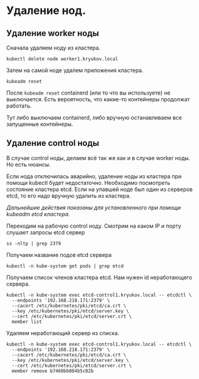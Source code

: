 # Удаление нод.

## Удаление worker ноды

Сначала удаляем ноду из кластера.

```shell
kubectl delete node worker1.kryukov.local
```

Затем на самой ноде удалем приложения кластера.

```shell
kubeadm reset
```

После `kubeadm reset` containerd (или то что вы используете) не выключается.
Есть вероятность, что какие-то контейнеры продолжат работать.

Тут либо выключаем containerd, либо вручную останавливаем все запущенные контейнеры.

## Удаление control ноды

В случае control ноды, делаем всё так же как и в случае worker ноды. Но есть
нюансы.

Если нода отключилась аварийно, удаление ноды из кластера при помощи 
kubectl будет недостаточно. Необходимо посмотреть состояние кластера etcd.
Если на упавшей ноде был один из серверов etcd, то его надо вручную
удалить из кластера.

_Дальнейшие действия показаны для установленного при помощи kubeadm etcd
кластера._

Переходим на рабочую control ноду. Смотрим на каком IP и порту слушает запросы 
etcd сервер

```shell
ss -nltp | grep 2379
```

Получаем название подов etcd сервера

```shell
kubectl -n kube-system get pods | grep etcd
```

Получаем список членов кластера etcd. Нам нужен id неработающего сервера.

```shell
kubectl -n kube-system exec etcd-control1.kryukov.local -- etcdctl \
  --endpoints '192.168.218.171:2379' \
  --cacert /etc/kubernetes/pki/etcd/ca.crt \
  --key /etc/kubernetes/pki/etcd/server.key \
  --cert /etc/kubernetes/pki/etcd/server.crt \
  member list
```

Удаляем неработающий сервер из списка.

```shell
kubectl -n kube-system exec etcd-control1.kryukov.local -- etcdctl \
  --endpoints '192.168.218.171:2379' \
  --cacert /etc/kubernetes/pki/etcd/ca.crt \
  --key /etc/kubernetes/pki/etcd/server.key \
  --cert /etc/kubernetes/pki/etcd/server.crt \
  member remove b7460bb084b5c02b
```
